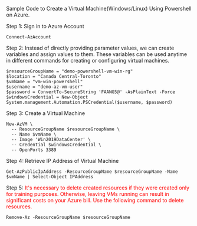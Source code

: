 Sample Code to Create a Virtual Machine(Windows/Linux) Using Powershell on Azure.

Step 1: Sign in to Azure Account

```
Connect-AzAccount
```
Step 2: Instead of directly providing parameter values, we can create variables and assign values to them. These variables can be used anytime in different commands for creating or configuring virtual machines.

```
$resourceGroupName = "demo-powershell-vm-win-rg"
$location = "Canada Central-Toronto"
$vmName = "vm-win-powershell"
$username = "demo-az-vm-user"
$password = ConvertTo-SecureString 'FAANG5@' -AsPlainText -Force
$windowsCredential = New-Object System.management.Automation.PSCredential($username, $password)
```

Step 3: Create a Virtual Machine

```
New-AzVM \
  -- ResourceGroupName $resourceGroupName \
  -- Name $vmName \
  -- Image 'Win2019DataCenter' \
  -- Credential $windowsCredential \
  -- OpenPorts 3389
```

Step 4: Retrieve IP Address of Virtual Machine
```
Get-AzPublicIpAddress -ResourceGroupName $resourceGroupName -Name $vmName | Select-Object IPAddress
```

Step 5:<font color="red"> It's necessary to delete created resources if they were created only for training purposes. Otherwise, leaving VMs running can result in significant costs on your Azure bill. Use the following command to delete resources.</font>

```
Remove-Az -ResourceGroupName $resourceGroupName
```